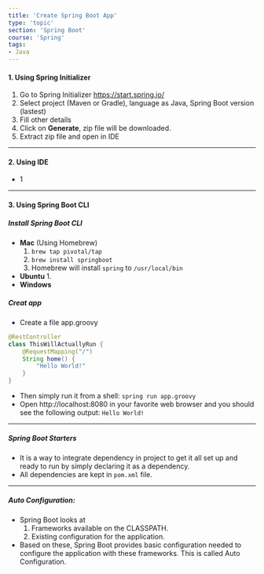 ```yaml
---
title: 'Create Spring Boot App'
type: 'topic'
section: 'Spring Boot'
course: 'Spring'
tags:
- Java
---
```

#### 1. Using Spring Initializer
1. Go to Spring Initializer https://start.spring.io/
2. Select project (Maven or Gradle), language as Java, Spring Boot version (lastest)
5. Fill other details
6. Click on **Generate**, zip file will be downloaded.
7. Extract zip file and open in IDE

---
#### 2. Using IDE
- 1

---
#### 3. Using Spring Boot CLI
##### Install Spring Boot CLI
- **Mac** (Using Homebrew)
  1. `brew tap pivotal/tap`
  2. `brew install springboot`
  3. Homebrew will install `spring` to `/usr/local/bin`
- **Ubuntu**
  1. 
- **Windows**

##### Creat app
- Create a file app.groovy

```java
@RestController
class ThisWillActuallyRun {
    @RequestMapping("/")
    String home() {
        "Hello World!"
    }
}
```

- Then simply run it from a shell: `spring run app.groovy`
- Open http://localhost:8080 in your favorite web browser and you should see the following output: `Hello World!`

---
##### Spring Boot Starters
- It is a way to integrate dependency in project to get it all set up and ready to run by simply declaring it as a dependency.
- All dependencies are kept in `pom.xml` file.



---
##### Auto Configuration:
- Spring Boot looks at
  1. Frameworks available on the CLASSPATH.
  2. Existing configuration for the application.
- Based on these, Spring Boot provides basic configuration needed to configure the application with these frameworks. This is called Auto Configuration.


